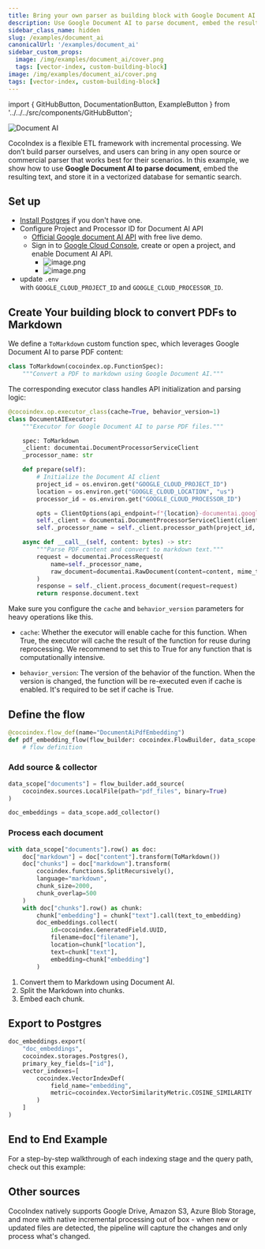 ```yaml
---
title: Bring your own parser as building block with Google Document AI
description: Use Google Document AI to parse document, embed the resulting text, and store it in a vectorized database for semantic search.
sidebar_class_name: hidden
slug: /examples/document_ai
canonicalUrl: '/examples/document_ai'
sidebar_custom_props:
  image: /img/examples/document_ai/cover.png
  tags: [vector-index, custom-building-block]
image: /img/examples/document_ai/cover.png
tags: [vector-index, custom-building-block]
---
```

import { GitHubButton, DocumentationButton, ExampleButton } from '../../../src/components/GitHubButton';


<GitHubButton url="https://github.com/cocoindex-io/cocoindex/tree/main/examples/document_ai" margin="0 0 24px 0" />

![Document AI](/img/examples/document_ai/cover.png)

CocoIndex is a flexible ETL framework with incremental processing.  We don’t build parser ourselves, and users can bring in any open source or commercial parser that works best for their scenarios.  In this example, we show how to use **Google Document AI to parse document**, embed the resulting text, and store it in a vectorized database for semantic search.

## Set up
- [Install Postgres](https://cocoindex.io/docs/getting_started/installation#-install-postgres) if you don't have one.
- Configure Project and Processor ID for Document AI API
    - [Official Google document AI API](https://cloud.google.com/document-ai/docs/try-docai) with free live demo.
    - Sign in to [Google Cloud Console](https://console.cloud.google.com/), create or open a project, and enable Document AI API.
      - ![image.png](/img/examples/document_ai/document_ai.png)
      - ![image.png](/img/examples/document_ai/processor.png)
- update `.env` with `GOOGLE_CLOUD_PROJECT_ID` and `GOOGLE_CLOUD_PROCESSOR_ID`.


## Create Your building block to convert PDFs to Markdown

We define a `ToMarkdown` custom function spec, which leverages Google Document AI to parse PDF content:

```python
class ToMarkdown(cocoindex.op.FunctionSpec):
    """Convert a PDF to markdown using Google Document AI."""
```

The corresponding executor class handles API initialization and parsing logic:

```python
@cocoindex.op.executor_class(cache=True, behavior_version=1)
class DocumentAIExecutor:
    """Executor for Google Document AI to parse PDF files."""

    spec: ToMarkdown
    _client: documentai.DocumentProcessorServiceClient
    _processor_name: str

    def prepare(self):
        # Initialize the Document AI client
        project_id = os.environ.get("GOOGLE_CLOUD_PROJECT_ID")
        location = os.environ.get("GOOGLE_CLOUD_LOCATION", "us")
        processor_id = os.environ.get("GOOGLE_CLOUD_PROCESSOR_ID")

        opts = ClientOptions(api_endpoint=f"{location}-documentai.googleapis.com")
        self._client = documentai.DocumentProcessorServiceClient(client_options=opts)
        self._processor_name = self._client.processor_path(project_id, location, processor_id)

    async def __call__(self, content: bytes) -> str:
        """Parse PDF content and convert to markdown text."""
        request = documentai.ProcessRequest(
            name=self._processor_name,
            raw_document=documentai.RawDocument(content=content, mime_type="application/pdf")
        )
        response = self._client.process_document(request=request)
        return response.document.text
```

Make sure you configure the `cache` and `behavior_version` parameters for heavy operations like this.

- `cache`: Whether the executor will enable cache for this function. When True, the executor will cache the result of the function for reuse during reprocessing. We recommend to set this to True for any function that is computationally intensive.

- `behavior_version`: The version of the behavior of the function. When the version is changed, the function will be re-executed even if cache is enabled. It's required to be set if cache is True.


<DocumentationButton url="https://cocoindex.io/docs/custom_ops/custom_functions#option-2-by-a-function-spec-and-an-executor" text="Custom Functions" margin="0 0 16px 0" />

<DocumentationButton url="https://cocoindex.io/docs/custom_ops/custom_functions#parameters-for-custom-functions" text="Parameters for Custom Functions" margin="0 0 16px 0" />

## Define the flow

```python
@cocoindex.flow_def(name="DocumentAiPdfEmbedding")
def pdf_embedding_flow(flow_builder: cocoindex.FlowBuilder, data_scope: cocoindex.DataScope):
    # flow definition
```

### Add source & collector

```python
data_scope["documents"] = flow_builder.add_source(
    cocoindex.sources.LocalFile(path="pdf_files", binary=True)
)

doc_embeddings = data_scope.add_collector()
```

<DocumentationButton url="https://cocoindex.io/docs/ops/sources" text="Source" margin="0 0 16px 0" />

<DocumentationButton url="https://cocoindex.io/docs/ops/collectors" text="Collector" margin="0 0 16px 0" />

### Process each document

```python
with data_scope["documents"].row() as doc:
    doc["markdown"] = doc["content"].transform(ToMarkdown())
    doc["chunks"] = doc["markdown"].transform(
        cocoindex.functions.SplitRecursively(),
        language="markdown",
        chunk_size=2000,
        chunk_overlap=500
    )
    with doc["chunks"].row() as chunk:
        chunk["embedding"] = chunk["text"].call(text_to_embedding)
        doc_embeddings.collect(
            id=cocoindex.GeneratedField.UUID,
            filename=doc["filename"],
            location=chunk["location"],
            text=chunk["text"],
            embedding=chunk["embedding"]
        )
```

1. Convert them to Markdown using Document AI.
2. Split the Markdown into chunks.
3. Embed each chunk.

## Export to Postgres

```python
doc_embeddings.export(
    "doc_embeddings",
    cocoindex.storages.Postgres(),
    primary_key_fields=["id"],
    vector_indexes=[
        cocoindex.VectorIndexDef(
            field_name="embedding",
            metric=cocoindex.VectorSimilarityMetric.COSINE_SIMILARITY
        )
    ]
)
```

## End to End Example

For a step-by-step walkthrough of each indexing stage and the query path, check out this example:

<ExampleButton href="https://cocoindex.io/docs/examples/simple_vector_index" text="Simple Vector Index" margin="0 0 16px 0" />

## Other sources

CocoIndex natively supports Google Drive, Amazon S3, Azure Blob Storage, and more with native incremental processing out of box - when new or updated files are detected, the pipeline will capture the changes and only process what's changed.

<DocumentationButton url="https://cocoindex.io/docs/ops/sources" text="Sources" margin="0 0 16px 0" />

